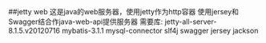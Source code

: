 ##jetty web
这是java的web服务器，使用jetty作为http容器
使用jersey和Swagger结合作java-web-api提供服务器
需要库: 
jetty-all-server-8.1.5.v20120716
mybatis-3.1.1
mysql-connector
slf4j
swagger
jersey
jackson